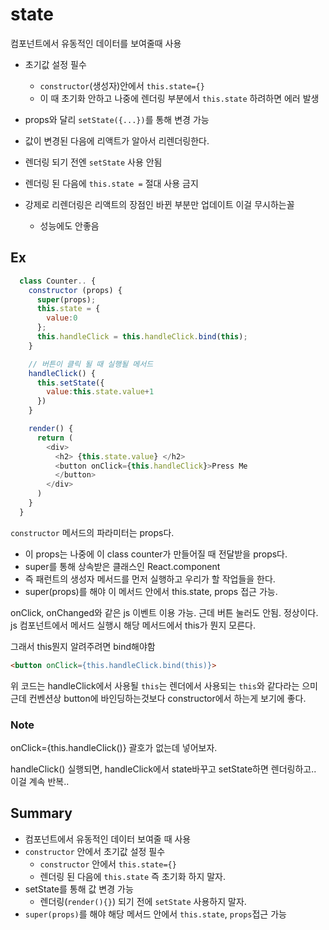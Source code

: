 # state

컴포넌트에서 유동적인 데이터를 보여줄때 사용

- 초기값 설정 필수
  - `constructor`(생성자)안에서 `this.state={}`
  - 이 때 초기화 안하고 나중에 렌더링 부분에서 `this.state` 하려하면 에러 발생
- props와 달리 `setState({...})`를 통해 변경 가능
- 값이 변경된 다음에 리액트가 알아서 리렌더링한다.

- 렌더링 되기 전엔 `setState` 사용 안됨
- 렌더링 된 다음에 `this.state =` 절대 사용 금지
- 강제로 리렌더링은 리액트의 장점인 바뀐 부분만 업데이트 이걸 무시하는꼴
	- 성능에도 안좋음

## Ex

```javascript
  class Counter.. {
    constructor (props) {
      super(props);
      this.state = {
        value:0
      };
      this.handleClick = this.handleClick.bind(this);
    }

    // 버튼이 클릭 될 때 실행될 메서드
    handleClick() {
      this.setState({
        value:this.state.value+1
      })
    }

    render() {
      return (
        <div>
          <h2> {this.state.value} </h2>
          <button onClick={this.handleClick}>Press Me
          </button>
        </div>
      )
    }
  }

```


`constructor` 메서드의 파라미터는 props다.
- 이 props는 나중에 이 class counter가 만들어질 때 전달받을 props다.
- super를 통해 상속받은 클래스인 React.component
- 즉 패런트의 생성자 메서드를 먼저 실행하고 우리가 할 작업들을 한다.
- super(props)를 해야 이 메서드 안에서 this.state, props 접근 가능.

onClick, onChanged와 같은 js 이벤트 이용 가능. 근데 버튼 눌러도 안됨. 정상이다. js 컴포넌트에서 메서드 실행시 해당 메서드에서 this가 뭔지 모른다.

그래서 this뭔지 알려주려면 bind해야함

```html
<button onClick={this.handleClick.bind(this)}>
```
위 코드는 handleClick에서 사용될 `this`는 렌더에서 사용되는 `this`와 같다라는 으미
근데 컨벤션상 button에 바인딩하는것보다 constructor에서 하는게 보기에 좋다.

### Note

onClick={this.handleClick()} 괄호가 없는데 넣어보자.

handleClick() 실행되면, handleClick에서 state바꾸고
setState하면 렌더링하고.. 이걸 계속 반복..

## Summary
- 컴포넌트에서 유동적인 데이터 보여줄 때 사용
- `constructor` 안에서 초기값 설정 필수
  - `constructor` 안에서 `this.state={}`
  - 렌더링 된 다음에 `this.state` 즉 초기화 하지 말자.
- setState를 통해 값 변경 가능
  - 렌더링(`render(){}`) 되기 전에 `setState` 사용하지 말자.
- `super(props)`를 해야 해당 메서드 안에서 `this.state`, `props`접근 가능
